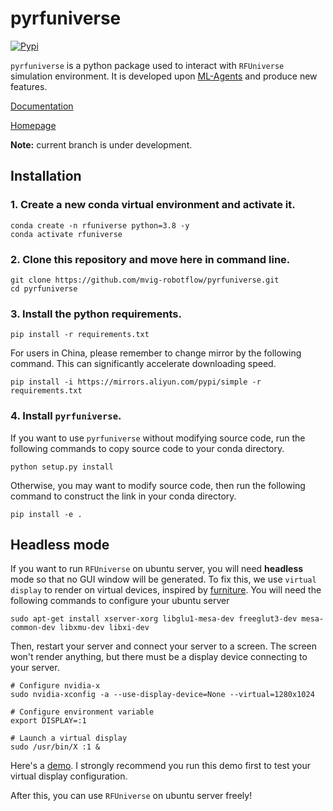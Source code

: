 # pyrfuniverse

[![Pypi](https://img.shields.io/pypi/v/pyrfuniverse.svg)](https://pypi.org/project/pyrfuniverse/)

`pyrfuniverse` is a python package used to interact with `RFUniverse` simulation environment. It is developed upon
[ML-Agents](https://github.com/Unity-Technologies/ml-agents) and produce new features.

[Documentation](https://mvig-robotflow.github.io/pyrfuniverse/)

[Homepage](https://sites.google.com/view/rfuniverse)

<!-- [Documentation-Chinese](https://knotty-watch-cad.notion.site/RFUniverse-3afda956497b4c33b5a45f68b49d9816) -->

**Note:** current branch is under development.

## Installation

### 1. Create a new conda virtual environment and activate it.

```shell
conda create -n rfuniverse python=3.8 -y
conda activate rfuniverse
```

### 2. Clone this repository and move here in command line.

```shell
git clone https://github.com/mvig-robotflow/pyrfuniverse.git
cd pyrfuniverse
```

### 3. Install the python requirements.

```shell
pip install -r requirements.txt
```

For users in China, please remember to change mirror by the following command. This can significantly accelerate
downloading speed.

```shell
pip install -i https://mirrors.aliyun.com/pypi/simple -r requirements.txt
```

### 4. Install `pyrfuniverse`.

If you want to use `pyrfuniverse` without modifying source code, run the following commands to copy source code to your conda directory.

```shell
python setup.py install
```

Otherwise, you may want to modify source code, then run the following command to construct the link in your conda directory.

```shell
pip install -e .
```

## Headless mode

If you want to run `RFUniverse` on ubuntu server, you will need **headless** mode so that no GUI window will be
generated. To fix this, we use `virtual display` to render on virtual devices, inspired by
[furniture](https://github.com/clvrai/furniture/blob/master/docs/installation.md#virtual-display-on-headless-machines).
You will need the following commands to configure your ubuntu server

```shell
sudo apt-get install xserver-xorg libglu1-mesa-dev freeglut3-dev mesa-common-dev libxmu-dev libxi-dev
```

Then, restart your server and connect your server to a screen. The screen won't render anything, but there must be a
display device connecting to your server.

```shell
# Configure nvidia-x
sudo nvidia-xconfig -a --use-display-device=None --virtual=1280x1024

# Configure environment variable
export DISPLAY=:1

# Launch a virtual display
sudo /usr/bin/X :1 &
```

Here's a [demo](./docs/headless_mode_demo.md). I strongly recommend you run this demo first to test your virtual display
configuration.

After this, you can use `RFUniverse` on ubuntu server freely!

